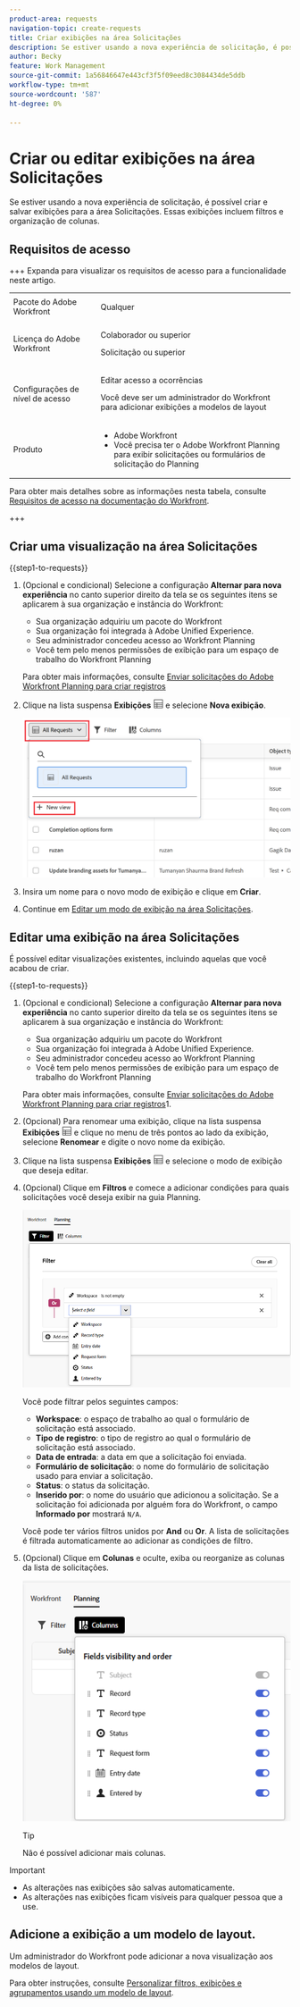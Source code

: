 ```yaml
---
product-area: requests
navigation-topic: create-requests
title: Criar exibições na área Solicitações
description: Se estiver usando a nova experiência de solicitação, é possível criar e salvar exibições para a área Solicitações.
author: Becky
feature: Work Management
source-git-commit: 1a56846647e443cf3f5f09eed8c3084434de5ddb
workflow-type: tm+mt
source-wordcount: '587'
ht-degree: 0%

---
```


# Criar ou editar exibições na área Solicitações


Se estiver usando a nova experiência de solicitação, é possível criar e salvar exibições para a área Solicitações. Essas exibições incluem filtros e organização de colunas.

## Requisitos de acesso

+++ Expanda para visualizar os requisitos de acesso para a funcionalidade neste artigo.


<table style="table-layout:auto"> 
 <col> 
 <col> 
 <tbody> 
 <tbody> 
  <tr> 
   <td role="rowheader">Pacote do Adobe Workfront</td> 
   <td> <p>Qualquer </p> </td> 
  </tr> 
  <tr> 
   <td role="rowheader">Licença do Adobe Workfront</td> 
   <td> <p>Colaborador ou superior</p>
   <p>Solicitação ou superior</p>
    </td> 
  </tr> 
  <tr> 
   <td role="rowheader">Configurações de nível de acesso</td> 
   <td> <p>Editar acesso a ocorrências</p>  <p>Você deve ser um administrador do Workfront para adicionar exibições a modelos de layout</td> 
  </tr> 
  <tr> 
   <td role="rowheader"> Produto</td> 
   <td> <ul><li>Adobe Workfront</li><li>Você precisa ter o Adobe Workfront Planning para exibir solicitações ou formulários de solicitação do Planning</td> 
  </tr> 
 </tbody> 
</table>

Para obter mais detalhes sobre as informações nesta tabela, consulte [Requisitos de acesso na documentação do Workfront](/help/quicksilver/administration-and-setup/add-users/access-levels-and-object-permissions/access-level-requirements-in-documentation.md).

+++

## Criar uma visualização na área Solicitações

{{step1-to-requests}}

1. (Opcional e condicional) Selecione a configuração **Alternar para nova experiência** no canto superior direito da tela se os seguintes itens se aplicarem à sua organização e instância do Workfront:

   * Sua organização adquiriu um pacote do Workfront
   * Sua organização foi integrada à Adobe Unified Experience.
   * Seu administrador concedeu acesso ao Workfront Planning
   * Você tem pelo menos permissões de exibição para um espaço de trabalho do Workfront Planning

   Para obter mais informações, consulte [Enviar solicitações do Adobe Workfront Planning para criar registros](/help/quicksilver/planning/requests/submit-requests.md)

1. Clique na lista suspensa **Exibições** ![Exibições](assets/view-icon-requests.png) e selecione **Nova exibição**.

   ![Nova exibição](assets/create-new-view.png)

1. Insira um nome para o novo modo de exibição e clique em **Criar**.
1. Continue em [Editar um modo de exibição na área Solicitações](#edit-a-view-in-the-requests-area).

## Editar uma exibição na área Solicitações

É possível editar visualizações existentes, incluindo aquelas que você acabou de criar.

{{step1-to-requests}}

1. (Opcional e condicional) Selecione a configuração **Alternar para nova experiência** no canto superior direito da tela se os seguintes itens se aplicarem à sua organização e instância do Workfront:

   * Sua organização adquiriu um pacote do Workfront
   * Sua organização foi integrada à Adobe Unified Experience.
   * Seu administrador concedeu acesso ao Workfront Planning
   * Você tem pelo menos permissões de exibição para um espaço de trabalho do Workfront Planning

   Para obter mais informações, consulte [Enviar solicitações do Adobe Workfront Planning para criar registros](/help/quicksilver/planning/requests/submit-requests.md)1.

1. (Opcional) Para renomear uma exibição, clique na lista suspensa **Exibições** ![Exibições](assets/view-icon-requests.png) e clique no menu de três pontos ao lado da exibição, selecione **Renomear** e digite o novo nome da exibição.
1. Clique na lista suspensa **Exibições** ![Exibições](assets/view-icon-requests.png) e selecione o modo de exibição que deseja editar.
1. (Opcional) Clique em **Filtros** e comece a adicionar condições para quais solicitações você deseja exibir na guia Planning.

   ![Editar filtros na guia de solicitações do Planning](assets/filters-editing-box-in-requests-planning-tab.png)

   Você pode filtrar pelos seguintes campos:

   * **Workspace**: o espaço de trabalho ao qual o formulário de solicitação está associado.
   * **Tipo de registro**: o tipo de registro ao qual o formulário de solicitação está associado.
   * **Data de entrada**: a data em que a solicitação foi enviada.
   * **Formulário de solicitação**: o nome do formulário de solicitação usado para enviar a solicitação.
   * **Status**: o status da solicitação.
   * **Inserido por**: o nome do usuário que adicionou a solicitação. Se a solicitação foi adicionada por alguém fora do Workfront, o campo **Informado por** mostrará `N/A`.

   Você pode ter vários filtros unidos por **And** ou **Or**.
A lista de solicitações é filtrada automaticamente ao adicionar as condições de filtro.

1. (Opcional) Clique em **Colunas** e oculte, exiba ou reorganize as colunas da lista de solicitações.

   ![Caixa Colunas](assets/columns-editing-box-in-requests-planning-tab.png)

   >[!TIP]
   >
   >Não é possível adicionar mais colunas.

>[!IMPORTANT]
>
> * As alterações nas exibições são salvas automaticamente.
> * As alterações nas exibições ficam visíveis para qualquer pessoa que a use.

## Adicione a exibição a um modelo de layout.

Um administrador do Workfront pode adicionar a nova visualização aos modelos de layout.

Para obter instruções, consulte [Personalizar filtros, exibições e agrupamentos usando um modelo de layout](/help/quicksilver/administration-and-setup/customize-workfront/use-layout-templates/customize-fvg-list-controls-layout-template.md).
